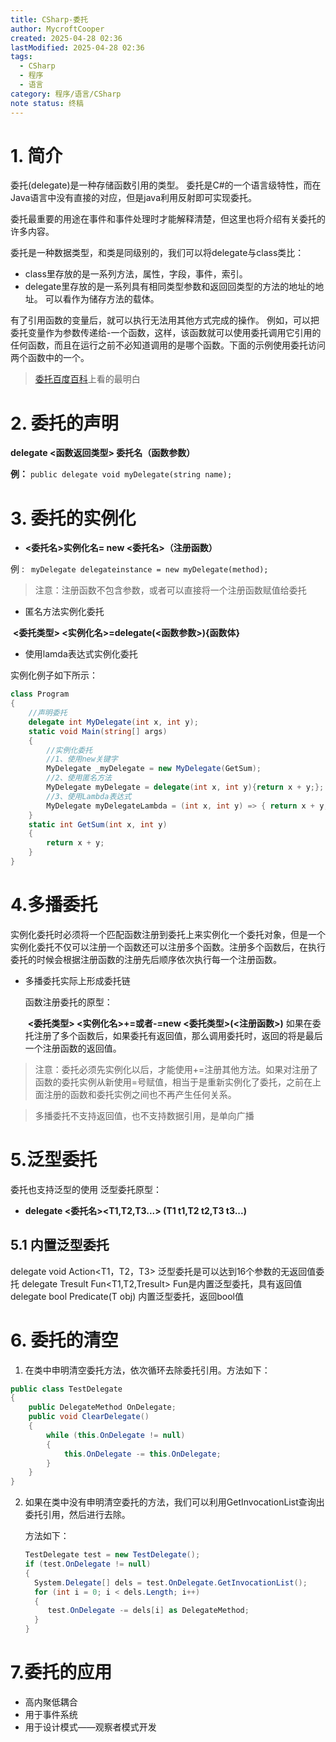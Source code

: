 ```yaml
---
title: CSharp-委托
author: MycroftCooper
created: 2025-04-28 02:36
lastModified: 2025-04-28 02:36
tags:
  - CSharp
  - 程序
  - 语言
category: 程序/语言/CSharp
note status: 终稿
---
```


# 1. 简介

委托(delegate)是一种存储函数引用的类型。
委托是C#的一个语言级特性，而在Java语言中没有直接的对应，但是java利用反射即可实现委托。

委托最重要的用途在事件和事件处理时才能解释清楚，但这里也将介绍有关委托的许多内容。

委托是一种数据类型，和类是同级别的，我们可以将delegate与class类比：
- class里存放的是一系列方法，属性，字段，事件，索引。
- delegate里存放的是一系列具有相同类型参数和返回回类型的方法的地址的地址。
可以看作为储存方法的载体。

有了引用函数的变量后，就可以执行无法用其他方式完成的操作。
例如，可以把委托变量作为参数传递给-一个函数，这样，该函数就可以使用委托调用它引用的任何函数，而且在运行之前不必知道调用的是哪个函数。下面的示例使用委托访问两个函数中的一个。

> [委托百度百科](https://baike.baidu.com/item/c%23委托/6916387?fr=aladdin)上看的最明白

# 2. 委托的声明

**delegate <函数返回类型> 委托名（函数参数）**   

**例：** `public delegate void myDelegate(string name);`

# 3. 委托的实例化

- **<委托名>实例化名= new <委托名>（注册函数）**

例 : ` myDelegate delegateinstance = new myDelegate(method);`

> 注意：注册函数不包含参数，或者可以直接将一个注册函数赋值给委托

- 匿名方法实例化委托

​        **<委托类型> <实例化名>=delegate(<函数参数>){函数体}**

- 使用lamda表达式实例化委托

实例化例子如下所示：

```c#
class Program   
{     
    //声明委托     
    delegate int MyDelegate(int x, int y);
    static void Main(string[] args)     
    { 
        //实例化委托 
        //1、使用new关键字       
        MyDelegate _myDelegate = new MyDelegate(GetSum);
        //2、使用匿名方法       
        MyDelegate myDelegate = delegate(int x, int y){return x + y;};
        //3、使用Lambda表达式       
        MyDelegate myDelegateLambda = (int x, int y) => { return x + y; };  
    }
    static int GetSum(int x, int y)     
    {       
        return x + y;     
    }   
}
```

# 4.多播委托
实例化委托时必须将一个匹配函数注册到委托上来实例化一个委托对象，但是一个实例化委托不仅可以注册一个函数还可以注册多个函数。注册多个函数后，在执行委托的时候会根据注册函数的注册先后顺序依次执行每一个注册函数。

- 多播委托实际上形成委托链 

  函数注册委托的原型：

  ​			**<委托类型> <实例化名>+=或者-=new <委托类型>(<注册函数>)**
  如果在委托注册了多个函数后，如果委托有返回值，那么调用委托时，返回的将是最后一个注册函数的返回值。
> 注意：委托必须先实例化以后，才能使用+=注册其他方法。如果对注册了函数的委托实例从新使用=号赋值，相当于是重新实例化了委托，之前在上面注册的函数和委托实例之间也不再产生任何关系。

> 多播委托不支持返回值，也不支持数据引用，是单向广播

# 5.泛型委托

委托也支持泛型的使用
泛型委托原型：

- **delegate <T1> <委托名><T1,T2,T3...> (T1 t1,T2 t2,T3 t3...)**

## 5.1 内置泛型委托
delegate      void   Action<T1，T2，T3>	泛型委托是可以达到16个参数的无返回值委托
delegate  Tresult Fun<T1,T2,Tresult>	Fun是内置泛型委托，具有返回值
delegate bool Predicate<T>(T obj)	内置泛型委托，返回bool值

# 6. 委托的清空
1. 在类中申明清空委托方法，依次循环去除委托引用。方法如下：

```c#
public class TestDelegate
{
    public DelegateMethod OnDelegate;
    public void ClearDelegate()
    {
        while (this.OnDelegate != null)
        {
            this.OnDelegate -= this.OnDelegate;
        }
    }
}
```

2. 如果在类中没有申明清空委托的方法，我们可以利用GetInvocationList查询出委托引用，然后进行去除。

   方法如下：

   ```c#
   TestDelegate test = new TestDelegate();
   if (test.OnDelegate != null)
   {
     System.Delegate[] dels = test.OnDelegate.GetInvocationList();
     for (int i = 0; i < dels.Length; i++)
     {
        test.OnDelegate -= dels[i] as DelegateMethod;
     }
   }
   ```

# 7.委托的应用
- 高内聚低耦合
- 用于事件系统
- 用于设计模式——观察者模式开发

